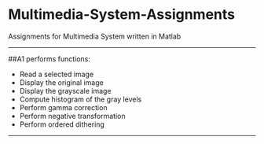 # Multimedia-System-Assignments
Assignments for Multimedia System written in Matlab

***

##A1 performs functions:
* Read a selected image
* Display the original image
* Display the grayscale image
* Compute histogram of the gray levels
* Perform gamma correction
* Perform negative transformation
* Perform ordered dithering

***
